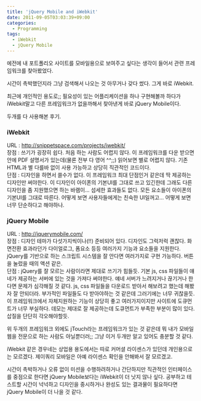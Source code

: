 ```yaml
---
title: 'jQuery Mobile and iWebkit'
date: 2011-09-05T03:03:39+09:00
categories:
  - Programming
tags:
  - iWebkit
  - jQuery Mobile
---
```

에전에 내 포트폴리오 사이트를 모바일용으로 보여주고 싶다는 생각이 들어서 관련 프레임워크를 찾아봤었다.

시간이 촉박했던지라 그냥 검색해서 나오는 것 아무거나 갖다 썼다. 그게 바로 iWebkit.

최근에 개인적인 용도로;; 필요성이 있는 어플리케이션을 하나 구현해볼까 하다가 iWebkit말고 다른 프레임워크가 없을까해서 찾아낸게 바로 jQuery Mobile이다.

두개를 다 사용해본 후기.

### iWebkit

URL : http://snippetspace.com/projects/iwebkit/  
장점 : 쓰기가 굉장히 쉽다. 처음 하는 사람도 어렵지 않다. 이 프레임워크를 다운 받으면 안에 PDF 설명서가 있는데(물론 전부 다 영어 ^^;;) 읽어보면 별로 어렵지 않다. 기존 HTML과 별 다를바 없이 사용 가능하고 상당히 직관적인 코드이다.  
단점 : 디자인을 하면서 쓸수가 없다. 이 프레임워크 최대 단점인거 같은데 딱 제공하는 디자인만 써야한다. 이 디자인이 아이폰의 기본UI를 그대로 쓰고 있긴한데 그래도 다른 디자인을 좀 지원했으면 하는 바램이... 섬세한 효과들도 없다. 모든 요소들이 아이폰의 기본UI를 그대로 따른다. 어떻게 보면 사용자들에게는 친숙한 UI일꺼고... 어떻게 보면 너무 단순하다고 해야하나.

### jQuery Mobile

URL : http://jquerymobile.com/  
장점 : 디자인 테마가 다섯가지씩이나(!!) 준비되어 있다. 디자인도 그럭저럭 괜찮다. 화면전환 효과라던가 다이얼로그, 폼요소 등등 여러가지 기능과 요소들을 지원한다. jQuery를 기반으로 하는 스크립트 시스템을 잘 안다면 여러가지로 구현 가능하다. 버튼을 눌렀을 때의 액션 같은.  
단점 : jQuery를 잘 모르는 사람이라면 제대로 쓰기가 힘들듯. 기본 js, css 파일들이 얘네가 제공하는 서버에 있는 것을 가져다 써야한다. 얘네 서버가 느려지거나 끊기거나 한다면 문제가 심각해질 것 같다. js, css 파일들을 다운로드 받아서 해보려고 했는데 해봤자 잘 안되더라. 부가적인 파일들도 다 받아야하는 것 같은데 그러기에는 너무 귀찮을듯. 이 프레임워크에서 자체지원하는 기능이 상당히 좋고 여러가지이지만 사이트에 도큐먼트가 너무 부실하다. 데모는 제대로 잘 제공하는데 도큐먼트가 부족한 부분이 많이 있다. 삽질을 단단히 각오해야할듯.

위 두개의 프레임워크 외에도 jTouch라는 프레임워크가 있는 것 같은데 뭐 내가 모바일웹을 전문으로 하는 사람도 아닐뿐더러;; 그냥 이거 두개만 알고 있어도 충분할 것 같다.

iWebkit 같은 경우네는 상업용 용도에서는 따로 커머셜 라이센스가 있던데 개인용으로는 모르겠다. 제이쿼리 모바일은 아예 라이센스 확인을 안해봐서 잘 모르겠고.

시간이 촉박하거나 오류 없이 미션을 수행하려하거나 간단하지만 직관적인 인터페이스를 중점으로 한다면 jQuery Mobile보다는 iWebkit이 더 낫지 않나 싶다. 공부하고 테스트할 시간이 넉넉하고 디자인을 중시하거나 완성도 있는 결과물이 필요하다면 jQuery Mobile이 더 나을 것 같다.
